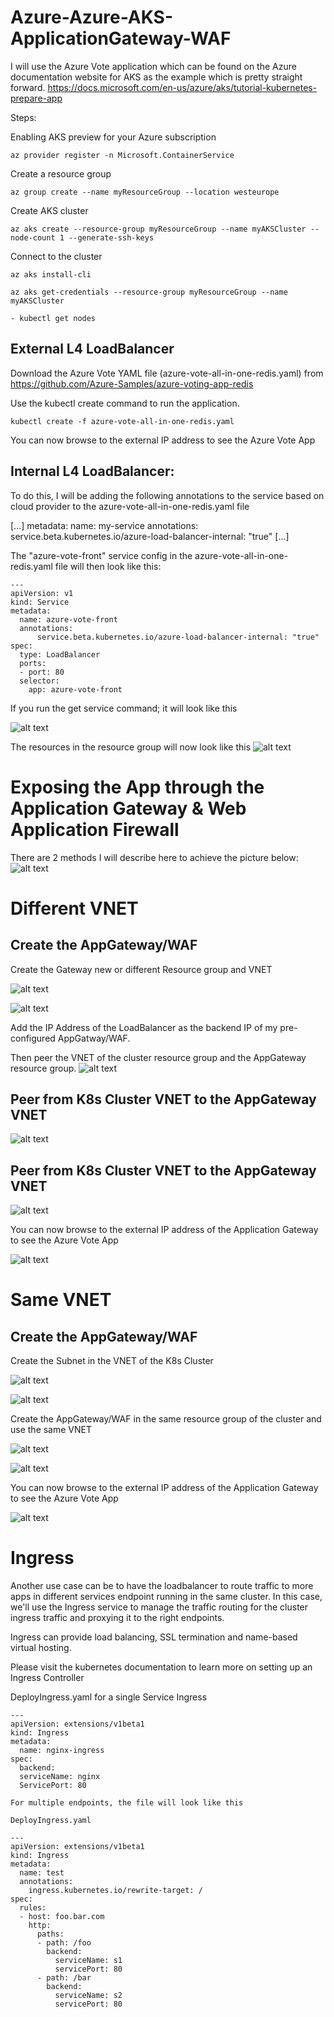 # Azure-Azure-AKS-ApplicationGateway-WAF

I will use the Azure Vote application which can be found on the Azure documentation website for AKS as the example which is pretty straight forward. https://docs.microsoft.com/en-us/azure/aks/tutorial-kubernetes-prepare-app

Steps: 

Enabling AKS preview for your Azure subscription 

    az provider register -n Microsoft.ContainerService 

Create a resource group 

    az group create --name myResourceGroup --location westeurope 

Create AKS cluster 

    az aks create --resource-group myResourceGroup --name myAKSCluster --node-count 1 --generate-ssh-keys 

Connect to the cluster 

    az aks install-cli 

    az aks get-credentials --resource-group myResourceGroup --name myAKSCluster 

    - kubectl get nodes 

## External L4 LoadBalancer
Download the Azure Vote YAML file (azure-vote-all-in-one-redis.yaml) from
 https://github.com/Azure-Samples/azure-voting-app-redis 

Use the kubectl create command to run the application. 
```
kubectl create -f azure-vote-all-in-one-redis.yaml 
```

You can now browse to the external IP address to see the Azure Vote App 

## Internal L4 LoadBalancer:

To do this, I will be adding the following annotations to the service based on cloud provider to the azure-vote-all-in-one-redis.yaml file 

[...] 
metadata: 
    name: my-service 
    annotations: 
        service.beta.kubernetes.io/azure-load-balancer-internal: "true" 
[...] 
  

The "azure-vote-front" service config in the azure-vote-all-in-one-redis.yaml file will then look like this: 
  
```
--- 
apiVersion: v1 
kind: Service 
metadata: 
  name: azure-vote-front 
  annotations: 
      service.beta.kubernetes.io/azure-load-balancer-internal: "true" 
spec: 
  type: LoadBalancer 
  ports: 
  - port: 80 
  selector: 
    app: azure-vote-front 
``` 

If you run the get service command; it will look like this

![alt text](/images/GetSVC2.PNG "Get Services")

The resources in the resource group will now look like this
![alt text](/images/CreatedAPG.PNG "Azure resources")


# Exposing the App through the Application Gateway & Web Application Firewall

There are 2 methods I will describe here to achieve the picture below:
![alt text](/images/APG.PNG "Creating APG")

# Different VNET

## Create the AppGateway/WAF

Create the Gateway new or different Resource group and VNET

![alt text](/images/CreatingAGW1-Method1.PNG "Creating APG")

![alt text](/images/CreatingAGW2-Method1.PNG "Creating APG")

Add the IP Address of the LoadBalancer as the backend IP of my pre-configured AppGatway/WAF. 


Then peer the VNET of the cluster resource group and the AppGateway resource group. 
![alt text](/images/Peering1.PNG "Creating APG")

## Peer from K8s Cluster VNET to the AppGateway VNET
![alt text](/images/PeeringtoK8s.PNG "Creating APG")

## Peer from K8s Cluster VNET to the AppGateway VNET
![alt text](/images/PeeringtoAPG.PNG "Creating APG")

You can now browse to the external IP address of the Application Gateway to see the Azure Vote App 

![alt text](/images/APG2.PNG "Files, folders and naming conventions")

# Same VNET	

## Create the AppGateway/WAF

Create the Subnet in the VNET of the K8s Cluster

![alt text](/images/GatewaySubnet.PNG "Creating Subnet")

![alt text](/images/GatewaySubnet2.PNG "Creating Subnet")

Create the AppGateway/WAF in the same resource group of the cluster and use the same VNET

![alt text](/images/CreatingAGW1.PNG "Creating APG")

![alt text](/images/CreatingAGW2.PNG "Creating APG")

You can now browse to the external IP address of the Application Gateway to see the Azure Vote App 

![alt text](/images/APG1.PNG "Files, folders and naming conventions")

# Ingress

Another use case can be to have the loadbalancer to route traffic to more apps in different services endpoint running in the same cluster. In this case, we'll use the Ingress service to manage the traffic routing for the cluster  ingress traffic and proxying it to the right endpoints. 

Ingress can provide load balancing, SSL termination and name-based virtual hosting. 

Please visit the kubernetes documentation to learn more on setting up an Ingress Controller 

DeployIngress.yaml for a single Service Ingress 
```
--- 
apiVersion: extensions/v1beta1  
kind: Ingress  
metadata:  
  name: nginx-ingress  
spec:  
  backend:   
  serviceName: nginx  
  ServicePort: 80  

For multiple endpoints, the file will look like this 

DeployIngress.yaml 
```
```
--- 
apiVersion: extensions/v1beta1 
kind: Ingress 
metadata: 
  name: test 
  annotations: 
    ingress.kubernetes.io/rewrite-target: / 
spec: 
  rules: 
  - host: foo.bar.com 
    http: 
      paths: 
      - path: /foo 
        backend: 
          serviceName: s1 
          servicePort: 80 
      - path: /bar 
        backend: 
          serviceName: s2 
          servicePort: 80 
  
```
